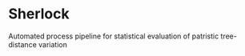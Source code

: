 # Sherlock
Automated process pipeline for statistical evaluation of patristic tree-distance variation
